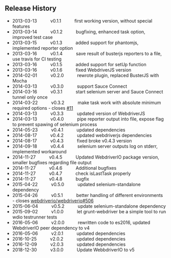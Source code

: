 ## Release History

* 2013-03-13   v0.1.1   first working version, without special features
* 2013-03-14   v0.1.2   bugfixing, enhanced task option, improved test case
* 2013-03-15   v0.1.3   added support for phantomjs, implemented reporter option
* 2013-03-16   v0.1.4   save result of busterjs reporters to a file, use travis for CI testing
* 2013-03-16   v0.1.5   added support for setUp function
* 2013-03-16   v0.1.6   fixed WebdriverJS version
* 2014-02-01   v0.2.0   rewrote plugin, replaced BusterJS with Mocha
* 2014-03-13   v0.3.0   support Sauce Connect
* 2014-03-16   v0.3.1   start selenium server and Sauce Connect tunnel only once
* 2014-03-22   v0.3.2   make task work with absolute minimum required options - closes [#11](https://github.com/webdriverio/grunt-webdriver/issues/11)
* 2014-03-13   v0.3.3   updated version of WebdriverJS
* 2014-03-13   v0.4.0   pipe reporter output into file, expose flag to prevent spawing of selenium process
* 2014-05-23   v0.4.1   updated dependencies
* 2014-08-17   v0.4.2   updated webdriverjs dependencies
* 2014-08-17   v0.4.3   fixed broke v0.4.3 version
* 2014-09-18   v0.4.4   selenium server outputs log on stderr, implemented workaround
* 2014-11-27   v0.4.5   Updated WebdriverIO package version, smaller bugfixes regarding file output
* 2014-11-27   v0.4.6   Additional bugfixes
* 2014-11-27   v0.4.7   check isLastTask properly
* 2014-11-27   v0.4.8   bugfix
* 2015-04-22   v0.5.0   updated selenium-standalone dependency
* 2015-04-26   v0.5.1   better handling of different environments - closes [webdriverio/webdriverio#506](https://github.com/webdriverio/webdriverio/issues/506)
* 2015-06-04   v0.5.2   update selenium-standalone dependency
* 2015-09-02   v1.0.0   let grunt-webdriver be a simple tool to run wdio testrunner tests
* 2016-05-06   v2.0.0   rewritten code to es2016, updated WebdriverIO peer dependency to v4
* 2016-05-06   v2.0.1   updated dependencies
* 2016-10-25   v2.0.2   updated dependencies
* 2016-12-09   v2.0.3   updated dependencies
* 2018-12-30   v3.0.0   Update WebbdriverIO to v5